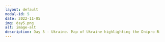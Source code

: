 ```yaml
---
layout: default
modal-id: 5
date: 2022-11-05
img: day5.png
alt: image-alt
description: Day 5 - Ukraine. Map of Ukraine highlighting the Dnipro River, and the landcover relating to forestry and farmland.
---
```

